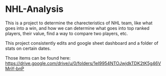 # NHL-Analysis
This is a project to determine the charecteristics of NHL team, like what goes into a win, and how we can determine what goes into top ranked players, their value, find a way to compare two players, etc.

This project consistently edits and google sheet dashboard and a folder of stats on certain dates.

Those items can be found here: https://drive.google.com/drive/u/0/folders/1eI9954NTOJwjdkTDK2tK5g46VMnY-bnP
